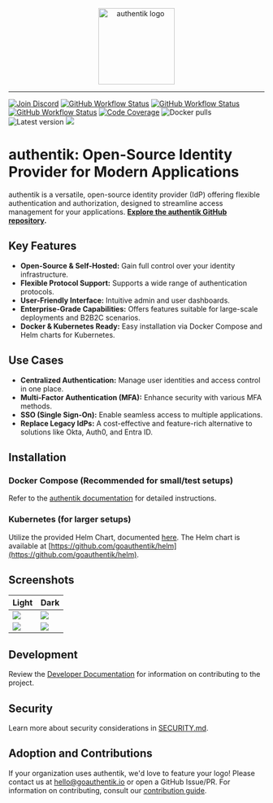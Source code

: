 <p align="center">
    <img src="https://goauthentik.io/img/icon_top_brand_colour.svg" height="150" alt="authentik logo">
</p>

---

[![Join Discord](https://img.shields.io/discord/809154715984199690?label=Discord&style=for-the-badge)](https://goauthentik.io/discord)
[![GitHub Workflow Status](https://img.shields.io/github/actions/workflow/status/goauthentik/authentik/ci-main.yml?branch=main&label=core%20build&style=for-the-badge)](https://github.com/goauthentik/authentik/actions/workflows/ci-main.yml)
[![GitHub Workflow Status](https://img.shields.io/github/actions/workflow/status/goauthentik/authentik/ci-outpost.yml?branch=main&label=outpost%20build&style=for-the-badge)](https://github.com/goauthentik/authentik/actions/workflows/ci-outpost.yml)
[![GitHub Workflow Status](https://img.shields.io/github/actions/workflow/status/goauthentik/authentik/ci-web.yml?branch=main&label=web%20build&style=for-the-badge)](https://github.com/goauthentik/authentik/actions/workflows/ci-web.yml)
[![Code Coverage](https://img.shields.io/codecov/c/gh/goauthentik/authentik?style=for-the-badge)](https://codecov.io/gh/goauthentik/authentik)
![Docker pulls](https://img.shields.io/docker/pulls/authentik/server.svg?style=for-the-badge)
![Latest version](https://img.shields.io/docker/v/authentik/server?sort=semver&style=for-the-badge)
[![](https://img.shields.io/badge/Help%20translate-transifex-blue?style=for-the-badge)](https://www.transifex.com/authentik/authentik/)

# authentik: Open-Source Identity Provider for Modern Applications

authentik is a versatile, open-source identity provider (IdP) offering flexible authentication and authorization, designed to streamline access management for your applications.  **[Explore the authentik GitHub repository](https://github.com/goauthentik/authentik).**

## Key Features

*   **Open-Source & Self-Hosted:** Gain full control over your identity infrastructure.
*   **Flexible Protocol Support:** Supports a wide range of authentication protocols.
*   **User-Friendly Interface:**  Intuitive admin and user dashboards.
*   **Enterprise-Grade Capabilities:**  Offers features suitable for large-scale deployments and B2B2C scenarios.
*   **Docker & Kubernetes Ready:** Easy installation via Docker Compose and Helm charts for Kubernetes.

## Use Cases

*   **Centralized Authentication:** Manage user identities and access control in one place.
*   **Multi-Factor Authentication (MFA):**  Enhance security with various MFA methods.
*   **SSO (Single Sign-On):**  Enable seamless access to multiple applications.
*   **Replace Legacy IdPs:** A cost-effective and feature-rich alternative to solutions like Okta, Auth0, and Entra ID.

## Installation

### Docker Compose (Recommended for small/test setups)

Refer to the [authentik documentation](https://goauthentik.io/docs/installation/docker-compose/?utm_source=github) for detailed instructions.

### Kubernetes (for larger setups)

Utilize the provided Helm Chart, documented [here](https://goauthentik.io/docs/installation/kubernetes/?utm_source=github).  The Helm chart is available at [https://github.com/goauthentik/helm](https://github.com/goauthentik/helm).

## Screenshots

| Light                                                       | Dark                                                       |
| ----------------------------------------------------------- | ---------------------------------------------------------- |
| ![](https://docs.goauthentik.io/img/screen_apps_light.jpg)  | ![](https://docs.goauthentik.io/img/screen_apps_dark.jpg)  |
| ![](https://docs.goauthentik.io/img/screen_admin_light.jpg) | ![](https://docs.goauthentik.io/img/screen_admin_dark.jpg) |

## Development

Review the [Developer Documentation](https://docs.goauthentik.io/docs/developer-docs/?utm_source=github) for information on contributing to the project.

## Security

Learn more about security considerations in [SECURITY.md](SECURITY.md).

## Adoption and Contributions

If your organization uses authentik, we'd love to feature your logo!  Please contact us at hello@goauthentik.io or open a GitHub Issue/PR.  For information on contributing, consult our [contribution guide](https://docs.goauthentik.io/docs/developer-docs?utm_source=github).